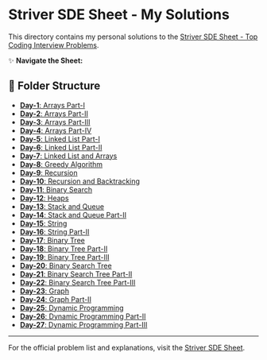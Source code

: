 # Striver SDE Sheet - My Solutions

This directory contains my personal solutions to the [Striver SDE Sheet - Top Coding Interview Problems](https://takeuforward.org/interviews/strivers-sde-sheet-top-coding-interview-problems).

✨ **Navigate the Sheet:**

## 📁 Folder Structure

- [**Day-1**: Arrays Part-I](./Day-1/)
- [**Day-2**: Arrays Part-II](./Day-2/)
- [**Day-3**: Arrays Part-III](./Day-3/)
- [**Day-4**: Arrays Part-IV](./Day-4/)
- [**Day-5**: Linked List Part-I](./Day-5/)
- [**Day-6**: Linked List Part-II](./Day-6/)
- [**Day-7**: Linked List and Arrays](./Day-7/)
- [**Day-8**: Greedy Algorithm](./Day-8/)
- [**Day-9**: Recursion](./Day-9/)
- [**Day-10**: Recursion and Backtracking](./Day-10/)
- [**Day-11**: Binary Search](./Day-11/)
- [**Day-12**: Heaps](./Day-12/)
- [**Day-13**: Stack and Queue](./Day-13/)
- [**Day-14**: Stack and Queue Part-II](./Day-14/)
- [**Day-15**: String](./Day-15/)
- [**Day-16**: String Part-II](./Day-16/)
- [**Day-17**: Binary Tree](./Day-17/)
- [**Day-18**: Binary Tree Part-II](./Day-18/)
- [**Day-19**: Binary Tree Part-III](./Day-19/)
- [**Day-20**: Binary Search Tree](./Day-20/)
- [**Day-21**: Binary Search Tree Part-II](./Day-21/)
- [**Day-22**: Binary Search Tree Part-III](./Day-22/)
- [**Day-23**: Graph](./Day-23/)
- [**Day-24**: Graph Part-II](./Day-24/)
- [**Day-25**: Dynamic Programming](./Day-25/)
- [**Day-26**: Dynamic Programming Part-II](./Day-26/)
- [**Day-27**: Dynamic Programming Part-III](./Day-27/)

---

For the official problem list and explanations, visit the [Striver SDE Sheet](https://takeuforward.org/interviews/strivers-sde-sheet-top-coding-interview-problems).
